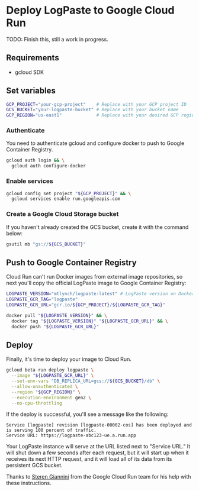 # Deploy LogPaste to Google Cloud Run

TODO: Finish this, still a work in progress.

## Requirements

* gcloud SDK

## Set variables

```bash
GCP_PROJECT="your-gcp-project"    # Replace with your GCP project ID
GCS_BUCKET="your-logpaste-bucket" # Replace with your bucket name
GCP_REGION="us-east1"             # Replace with your desired GCP region
```

### Authenticate

You need to authenticate gcloud and configure docker to push to Google Container Registry.

```bash
gcloud auth login && \
  gcloud auth configure-docker
```

### Enable services

```bash
gcloud config set project "${GCP_PROJECT}" && \
  gcloud services enable run.googleapis.com
```

### Create a Google Cloud Storage bucket

If you haven't already created the GCS bucket, create it with the command below:

```bash
gsutil mb "gs://${GCS_BUCKET}"
```

## Push to Google Container Registry

Cloud Run can't run Docker images from external image repositories, so next you'll copy the official LogPaste image to Google Container Registry:

```bash
LOGPASTE_VERSION="mtlynch/logpaste:latest" # LogPaste version on DockerHub
LOGPASTE_GCR_TAG="logpaste"
LOGPASTE_GCR_URL="gcr.io/${GCP_PROJECT}/${LOGPASTE_GCR_TAG}"
```

```bash
docker pull "${LOGPASTE_VERSION}" && \
  docker tag "${LOGPASTE_VERSION}" "${LOGPASTE_GCR_URL}" && \
  docker push "${LOGPASTE_GCR_URL}"
```

## Deploy

Finally, it's time to deploy your image to Cloud Run.

```bash
gcloud beta run deploy logpaste \
  --image "${LOGPASTE_GCR_URL}" \
  --set-env-vars "DB_REPLICA_URL=gcs://${GCS_BUCKET}/db" \
  --allow-unauthenticated \
  --region "${GCP_REGION}" \
  --execution-environment gen2 \
  --no-cpu-throttling
```

If the deploy is successful, you'll see a message like the following:

```text
Service [logpaste] revision [logpaste-00002-cos] has been deployed and is serving 100 percent of traffic.
Service URL: https://logpaste-abc123-ue.a.run.app
```

Your LogPaste instance will serve at the URL listed next to "Service URL." It will shut down a few seconds after each request, but it will start up when it receives its next HTTP request, and it will load all of its data from its persistent GCS bucket.

Thanks to [Steren Giannini](https://github.com/steren) from the Google Cloud Run team for his help with these instructions.
